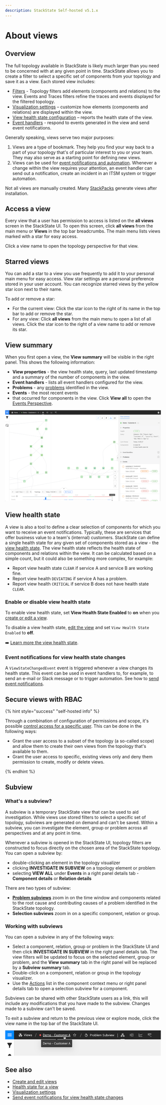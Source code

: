 ```yaml
---
description: StackState Self-hosted v5.1.x 
---
```


# About views

## Overview

The full topology available in StackState is likely much larger than you need to be concerned with at any given point in time. StackState allows you to create a filter to select a specific set of components from your topology and save it as a view. Each stored view includes:

* [Filters](../filters.md) - Topology filters add elements \(components and relations\) to the view. Events and Traces filters refine the traces and events displayed for the filtered topology.
* [Visualization settings](visualization_settings.md) – customize how elements \(components and relations\) are displayed within the view.
* [View health state configuration](about_views.md#view-health-state) – reports the health state of the view.
* [Event handlers](/use/events/event-notifications.md) - respond to events generated in the view and send event notifications.

Generally speaking, views serve two major purposes:

1. Views are a type of bookmark. They help you find your way back to a part of your topology that's of particular interest to you or your team. They may also serve as a starting point for defining new views.
2. Views can be used for [event notifications and automation](/use/events/manage-event-handlers.md). Whenever a change within the view requires your attention, an event handler can send out a notification, create an incident in an ITSM system or trigger automation.

Not all views are manually created. Many [StackPacks](../../../stackpacks/about-stackpacks.md) generate views after installation.

## Access a view

Every view that a user has permission to access is listed on the **all views** screen in the StackState UI. To open this screen, click **all views** from the main menu or **Views** in the top bar breadcrumbs. The main menu lists views marked with a star for easy access.

Click a view name to open the topology perspective for that view.

## Starred views

You can add a star to a view you use frequently to add it to your personal main menu for easy access. View star settings are a personal preference stored in your user account. You can recognize starred views by the yellow star icon next to their name.

To add or remove a star:

* For the current view: Click the star icon to the right of its name in the top bar to add or remove the star.
* For any view: Click **all views** from the main menu to open a list of all views. Click the star icon to the right of a view name to add or remove its star.

## View summary

When you first open a view, the **View summary** will be visible in the right panel. This shows the following information:

* **View properties** - the view health state, query, last updated timestamp and a summary of the number of components in the view.
* **Event handlers** - lists all event handlers configured for the view.
* **Problems** - any [problems](../../problem-analysis/about-problems.md) identified in the view.
* **Events** - the most recent events 
* that occurred for components in the view. Click **View all** to open the [Events Perspective](../perspectives/events_perspective.md).

![View summary tab](/.gitbook/assets/v51_view_summary.png)

## View health state

A view is also a tool to define a clear selection of components for which you want to receive an event notifications. Typically, these are services that offer business value to a team's \(internal\) customers. StackState can define a single health state for any given set of components stored as a view - the [view health state](../../concepts/health-state.md#view-health-state). The view health state reflects the health state of components and relations within the view. It can be calculated based on a simple count, but it could also be something more complex, for example:

* Report view health state `CLEAR` if service A and service B are working fine.
* Report view health `DEVIATING` if service A has a problem.
* Report view health `CRITICAL` if service B does not have health state `CLEAR`.

### Enable or disable view health state

To enable view health state, set **View Health State Enabled** to **on** when you [create or edit a view](create_edit_views.md). 

To disable a view health state, [edit the view](/use/stackstate-ui/views/create_edit_views.md) and set `View Health State Enabled` to **off**.

➡️ [Learn more the view health state](configure-view-health.md).

### Event notifications for view health state changes

A `ViewStateChangedEvent` event is triggered whenever a view changes its health state. This event can be used in event handlers to, for example, to send an e-mail or Slack message or to trigger automation. See how to [send event notifications](/use/events/manage-event-handlers.md).

## Secure views with RBAC

{% hint style="success" "self-hosted info" %}

Through a combination of configuration of permissions and scope, it's possible [control access for a specific user](../../../configure/security/rbac/role_based_access_control.md). This can be done in the following ways:

* Grant the user access to a subset of the topology \(a so-called scope\) and allow them to create their own views from the topology that's available to them.
* Grant the user access to specific, existing views only and deny them permission to create, modify or delete views.

{% endhint %}

## Subview

### What's a subview?

A subview is a temporary StackState view that can be used to aid investigation. While views use stored filters to select a specific set of topology, subviews are generated on demand and can't be saved. Within a subview, you can investigate the element, group or problem across all perspectives and at any point in time. 


Whenever a subview is opened in the StackState UI, topology filters are constructed to focus directly on the chosen area of the StackState topology. You can open a subview by:

* double-clicking an element in the topology visualizer
* clicking **INVESTIGATE IN SUBVIEW** on a topology element or problem
* selecting **VIEW ALL** under **Events** in a right panel details tab - **Component details** or **Relation details**

There are two types of subview:

* **[Problem subviews](/use/problem-analysis/problem_investigation.md#problem-subview)** zoom in on the time window and components related to the root cause and contributing causes of a problem identified in the StackState topology. 
* **Selection subviews** zoom in on a specific component, relation or group.

### Working with subviews

You can open a subview in any of the following ways:

* Select a component, relation, group or problem in the StackState UI and then click **INVESTIGATE IN SUBVIEW** in the right panel details tab. The view filters will be updated to focus on the selected element, group or problem, and the **View summary** tab in the right panel will be replaced by a **Subview summary** tab.
* Double-click on a component, relation or group in the topology visualizer.
* Use the [Actions](/use/stackstate-ui/perspectives/topology-perspective.md#actions) list in the component context menu or right panel details tab to open a selection subview for a component.

Subviews can be shared with other StackState users as a link, this will include any modifications that you have made to the subview. Changes made to a subview can't be saved.

To exit a subview and return to the previous view or explore mode, click the view name in the top bar of the StackState UI.

![Breadcrumbs with view name](/.gitbook/assets/v51_problem_subview_breadcrumb.png)

## See also

* [Create and edit views](create_edit_views.md)
* [Health state for a view](../../concepts/health-state.md#view-health-state)  
* [Visualization settings](visualization_settings.md)
* [Send event notifications for view health state changes](/use/events/manage-event-handlers.md)
